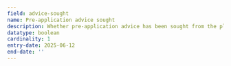 ```yaml
---
field: advice-sought
name: Pre-application advice sought
description: Whether pre-application advice has been sought from the planning authority
datatype: boolean
cardinality: 1
entry-date: 2025-06-12
end-date: ''
---
```

